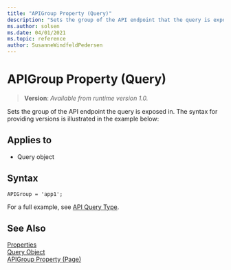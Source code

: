 ```yaml
---
title: "APIGroup Property (Query)"
description: "Sets the group of the API endpoint that the query is exposed in."
ms.author: solsen
ms.date: 04/01/2021
ms.topic: reference
author: SusanneWindfeldPedersen
---
```

 
# APIGroup Property (Query)
> **Version**: _Available from runtime version 1.0._

<!-- this topic is manually created, parent node is devenv-apigroup-property.md -->

Sets the group of the API endpoint the query is exposed in.  The syntax for providing versions is illustrated in the example below:

## Applies to  

- Query object 

## Syntax
```AL
APIGroup = 'app1';
```

For a full example, see [API Query Type](../devenv-api-querytype.md).

## See Also  
[Properties](devenv-properties.md)   
[Query Object](../devenv-query-object.md)  
[APIGroup Property (Page)](devenv-apigroup-page-property.md)  
